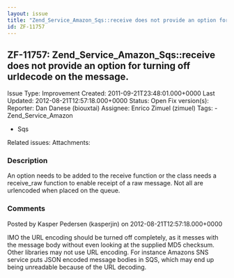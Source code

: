 ```yaml
---
layout: issue
title: "Zend_Service_Amazon_Sqs::receive does not provide an option for turning off urldecode on the message."
id: ZF-11757
---
```


ZF-11757: Zend\_Service\_Amazon\_Sqs::receive does not provide an option for turning off urldecode on the message.
------------------------------------------------------------------------------------------------------------------

 Issue Type: Improvement Created: 2011-09-21T23:48:01.000+0000 Last Updated: 2012-08-21T12:57:18.000+0000 Status: Open Fix version(s): 
 Reporter:  Dan Danese (biouxtai)  Assignee:  Enrico Zimuel (zimuel)  Tags: - Zend\_Service\_Amazon
- Sqs
 
 Related issues: 
 Attachments: 
### Description

An option needs to be added to the receive function or the class needs a receive\_raw function to enable receipt of a raw message. Not all are urlencoded when placed on the queue.

 

 

### Comments

Posted by Kasper Pedersen (kasperjin) on 2012-08-21T12:57:18.000+0000

IMO the URL encoding should be turned off completely, as it messes with the message body without even looking at the supplied MD5 checksum. Other libraries may not use URL encoding. For instance Amazons SNS service puts JSON encoded message bodies in SQS, which may end up being unreadable because of the URL decoding.

 

 